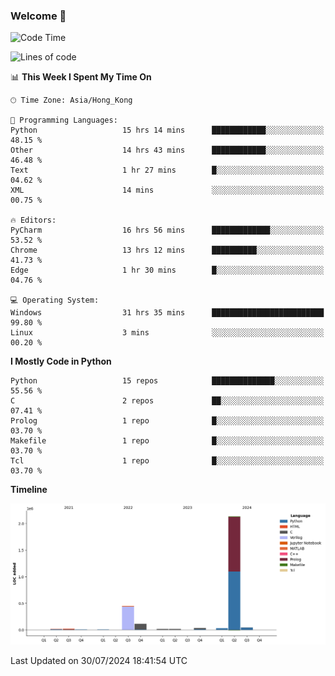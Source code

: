 ### Welcome 👋

<!--START_SECTION:waka-->
![Code Time](http://img.shields.io/badge/Code%20Time-459%20hrs%2050%20mins-blue)

![Lines of code](https://img.shields.io/badge/From%20Hello%20World%20I%27ve%20Written-2.8%20million%20lines%20of%20code-blue)

📊 **This Week I Spent My Time On** 

```text
🕑︎ Time Zone: Asia/Hong_Kong

💬 Programming Languages: 
Python                   15 hrs 14 mins      ████████████░░░░░░░░░░░░░   48.15 % 
Other                    14 hrs 43 mins      ████████████░░░░░░░░░░░░░   46.48 % 
Text                     1 hr 27 mins        █░░░░░░░░░░░░░░░░░░░░░░░░   04.62 % 
XML                      14 mins             ░░░░░░░░░░░░░░░░░░░░░░░░░   00.75 % 

🔥 Editors: 
PyCharm                  16 hrs 56 mins      █████████████░░░░░░░░░░░░   53.52 % 
Chrome                   13 hrs 12 mins      ██████████░░░░░░░░░░░░░░░   41.73 % 
Edge                     1 hr 30 mins        █░░░░░░░░░░░░░░░░░░░░░░░░   04.76 % 

💻 Operating System: 
Windows                  31 hrs 35 mins      █████████████████████████   99.80 % 
Linux                    3 mins              ░░░░░░░░░░░░░░░░░░░░░░░░░   00.20 % 
```

**I Mostly Code in Python** 

```text
Python                   15 repos            ██████████████░░░░░░░░░░░   55.56 % 
C                        2 repos             ██░░░░░░░░░░░░░░░░░░░░░░░   07.41 % 
Prolog                   1 repo              █░░░░░░░░░░░░░░░░░░░░░░░░   03.70 % 
Makefile                 1 repo              █░░░░░░░░░░░░░░░░░░░░░░░░   03.70 % 
Tcl                      1 repo              █░░░░░░░░░░░░░░░░░░░░░░░░   03.70 % 
```



**Timeline**

![Lines of Code chart](https://raw.githubusercontent.com/xhj2501/xhj2501/main/assets/bar_graph.png)


 Last Updated on 30/07/2024 18:41:54 UTC
<!--END_SECTION:waka-->



